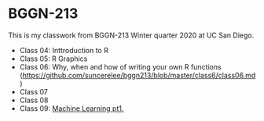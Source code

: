 # BGGN-213

This is my classwork from BGGN-213 Winter quarter 2020 at UC San Diego.

- Class 04: Inttroduction to R
- Class 05: R Graphics
- Class 06: Why, when and how of writing your own R functions (https://github.com/suncerelee/bggn213/blob/master/class6/class06.md)
- Class 07
- Class 08
- Class 09: [Machine Learning pt1.](https://github.com/suncerelee/bggn213/blob/master/lecture%2009/lecture-09.md) 
